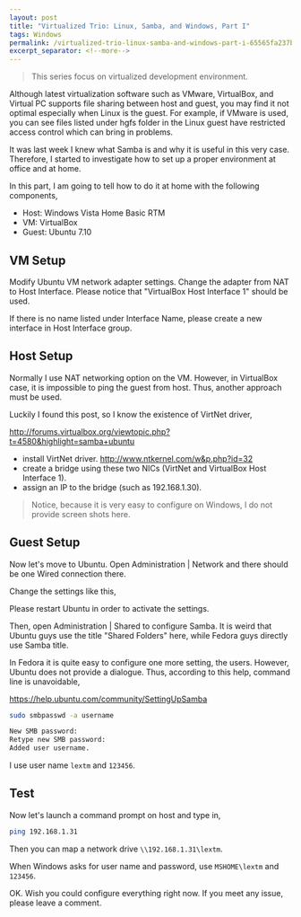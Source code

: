 ```yaml
---
layout: post
title: "Virtualized Trio: Linux, Samba, and Windows, Part I"
tags: Windows
permalink: /virtualized-trio-linux-samba-and-windows-part-i-65565fa237b4
excerpt_separator: <!--more-->
---
```

> This series focus on virtualized development environment.

Although latest virtualization software such as VMware, VirtualBox, and Virtual PC supports file sharing between host and guest, you may find it not optimal especially when Linux is the guest. For example, if VMware is used, you can see files listed under hgfs folder in the Linux guest have restricted access control which can bring in problems.

It was last week I knew what Samba is and why it is useful in this very case. Therefore, I started to investigate how to set up a proper environment at office and at home.

In this part, I am going to tell how to do it at home with the following components,

* Host: Windows Vista Home Basic RTM
* VM: VirtualBox
* Guest: Ubuntu 7.10
<!--more-->

## VM Setup

Modify Ubuntu VM network adapter settings. Change the adapter from NAT to Host Interface. Please notice that "VirtualBox Host Interface 1" should be used.

If there is no name listed under Interface Name, please create a new interface in Host Interface group.

## Host Setup

Normally I use NAT networking option on the VM. However, in VirtualBox case, it is impossible to ping the guest from host. Thus, another approach must be used.

Luckily I found this post, so I know the existence of VirtNet driver,

http://forums.virtualbox.org/viewtopic.php?t=4580&highlight=samba+ubuntu

* install VirtNet driver. http://www.ntkernel.com/w&p.php?id=32
* create a bridge using these two NICs (VirtNet and VirtualBox Host Interface 1).
* assign an IP to the bridge (such as 192.168.1.30).

> Notice, because it is very easy to configure on Windows, I do not provide screen shots here.

## Guest Setup

Now let's move to Ubuntu. Open Administration | Network and there should be one Wired connection there.

Change the settings like this,

Please restart Ubuntu in order to activate the settings.

Then, open Administration | Shared to configure Samba. It is weird that Ubuntu guys use the title "Shared Folders" here, while Fedora guys directly use Samba title.

In Fedora it is quite easy to configure one more setting, the users. However, Ubuntu does not provide a dialogue. Thus, according to this help, command line is unavoidable,

https://help.ubuntu.com/community/SettingUpSamba

``` bash
sudo smbpasswd -a username

New SMB password:
Retype new SMB password:
Added user username.
```

I use user name `lextm` and `123456`.

## Test

Now let's launch a command prompt on host and type in,

``` bash
ping 192.168.1.31
```

Then you can map a network drive `\\192.168.1.31\lextm`.

When Windows asks for user name and password, use `MSHOME\lextm` and `123456`.

OK. Wish you could configure everything right now. If you meet any issue, please leave a comment.
